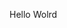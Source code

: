 Hello Wolrd


































































































































































































































































































































































































































































































































































































































































































































































































































































































































































































































































































































































































































































































































































































































































































































































































































































































































































































































































































































































































































































































































































